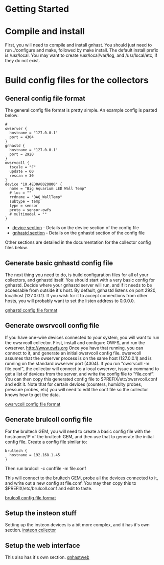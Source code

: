 Getting Started
===============

# Compile and install
First, you will need to compile and install gnhast.  You should just need to run ./configure and make, followed by make install.  The default install prefix is /usr/local. You may want to create /usr/local/var/log, and /usr/local/etc, if they do not exist.

# Build config files for the collectors

## General config file format
The general config file format is pretty simple.  An example config is pasted below:
```
#
owserver {
  hostname = "127.0.0.1"
  port = 4304
}
gnhastd {
  hostname = "127.0.0.1"
  port = 2920
}
owsrvcoll {
  tscale = "F"
  update = 60
  rescan = 30
}
device "10.4ED0A0020800" {
  name = "Big Aquarium LED Wall Temp"
  # loc = ""
  rrdname = "BAQ_WallTemp"
  subtype = temp
  type = sensor
  proto = sensor-owfs
  # multimodel = ""
}
```

* [device section](config/device.md) - Details on the device section of the config file
* [gnhastd section](config/gnhastd_sec.md) - Details on the gnhastd section of the config file

Other sections are detailed in the documentation for the collector config files below.

## Generate basic gnhastd config file
The next thing you need to do, is build configuration files for all of your collectors, and gnhastd itself. You should start with a very basic config for gnhastd.  Decide where your gnhastd server will run, and if it needs to be accessable from outside it's host. By default, gnhastd listens on port 2920, localhost (127.0.0.1).  If you wish for it to accept connections from other hosts, you will probably want to set the listen address to 0.0.0.0.

[gnhastd config file format](config/gnhastd.md)

## Generate owsrvcoll config file

If you have one-wire devices connected to your system, you will want to run the owsrvcoll collector.  First, install and configure OWFS, and run the owserver.  http://www.owfs.org
Once you have that running, you can connect to it, and generate an initial owsrvcoll config file.  owsrvcoll assumes that the owserver process is on the same host (127.0.0.1) and is running on the standard owserver port (4304).  If you run "owsrvcoll -m file.conf", the collector will connect to a local owserver, issue a command to get a list of devices from the server, and write the config file to "file.conf".  You can then copy this generated config file to $PREFIX/etc/owsrvcoll.conf and edit it.  Note that for certain devices (counters, humidity probes, pressure probes, etc) you will need to edit the conf file so the collector knows how to get the data.

[owsrvcoll config file format](config/owsrvcoll.md)

## Generate brulcoll config file

For the brultech GEM, you will need to create a basic config file with the hostname/IP of the brultech GEM, and then use that to generate the initial config file.  Create a config file similar to:

```
brultech {
  hostname = 192.168.1.45
}
```
Then run brulcoll -c conffile -m file.conf

This will connect to the brultech GEM, probe all the devices connected to it, and write out a new config at file.conf.  You may then copy this to $PREFIX/etc/brulcoll.conf and edit to taste.

[brulcoll config file format](config/brulcoll.md)

## Setup the insteon stuff

Setting up the insteon devices is a bit more complex, and it has it's own section.
[insteon collector](config/insteon.md)

## Setup the web interface

This also has it's own section.
[gnhastweb](gnhastweb.md)